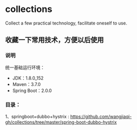 # collections
Collect a few practical technology, facilitate oneself to use.

## 收藏一下常用技术，方便以后使用

### 说明
统一基础运行环境：
* JDK：1.8.0_152
* Maven：3.7.0
* Spring Boot：2.0.0


### 目录：
1、springboot+dubbo+hystrix :  https://github.com/wangjiaqi-gh/collections/tree/master/spring-boot-dubbo-hystrix




